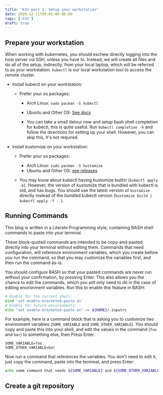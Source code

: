 ```yaml
---
title: "K3s part 1: Setup your workstation"
date: 2020-12-11T00:01:00-06:00
tags: ['k3s']
draft: true
---
```


## Prepare your workstation

When working with kubernetes, you should eschew directly logging into the host
server via SSH, unless you have to. Instead, we will create all files and do all
of the setup, indirectly, from your local laptop, which will be referred to as
your workstation. `kubectl` is our local workstation tool to access the remote
cluster.

 * Install kubectl on your workstation:
 
   * Prefer your os packages:
   
     * Arch Linux: `sudo pacman -S kubectl`
     
     * Ubuntu and Other OS: [See docs](https://kubernetes.io/docs/tasks/tools/install-kubectl/#install-using-native-package-management)
     
     * You can take a small detour now and setup bash shell completion for
       kubectl, this is quite useful. Run `kubectl completion -h` and follow the
       directions for setting up your shell. However, you can skip this, it's
       not required.
       
 * Install kustomize on your workstation:
 
   * Prefer your os packages:
   
     * Arch Linux: `sudo pacman -S kustomize`
     * Ubuntu and Other OS: [see releases](https://github.com/kubernetes-sigs/kustomize/releases)
   * You may know about kubectl having kustomize builtin (`kubectl apply -k`).
     However, the version of kustomize that is bundled with kubectl is old, and
     has bugs. You should use the latest version of `kustomize` directly instead
     of the bundled kubectl version (`kustomize build | kubectl apply -f - `).

## Running Commands

This blog is written in a Literate Programming style, containing BASH shell
commands to paste into your terminal.

These block-quoted commands are intended to be copy-and-pasted directly into
your terminal without editing them. Commands that need configuration, will
reference environment variables, which you create before you run the command, so
that you may customize the variables first, and then run the command as-is.

You should configure BASH so that your pasted commands are never run without
your confirmation, by pressing Enter. This also allows you the chance to edit
the commands, which you will only need to do in the case of editing environment
variables. Run this to enable this feature in BASH:

```bash
# Enable for the current shell:
bind 'set enable-bracketed-paste on'
# Enable for future environments:
echo "set enable-bracketed-paste on" >> ${HOME}/.inputrc
```

For example, here is a command block that is asking you to customize two
environment variables (`SOME_VARIABLE` and `SOME_OTHER_VARIABLE`). You should
copy and paste this into your shell, and edit the values in the command (`foo`
and `bar`) to something else, then Press Enter.

```env
SOME_VARIABLE=foo
SOME_OTHER_VARIABLE=bar
```

Now run a command that references the variables. You don't need to edit it, just
copy the command, paste into the terminal, and press Enter:

```bash
echo some command that needs ${SOME_VARIABLE} and ${SOME_OTHER_VARIABLE}
```


## Create a git repository

